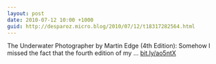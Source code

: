 ```yaml
---
layout: post
date: 2010-07-12 10:00 +1000
guid: http://desparoz.micro.blog/2010/07/12/t18317282564.html
---
```

The Underwater Photographer by Martin Edge (4th Edition): Somehow I missed the fact that the fourth edition of my ... [bit.ly/ao5ntX](http://bit.ly/ao5ntX)

